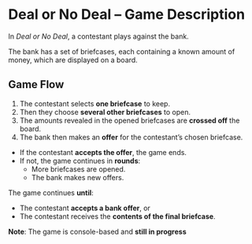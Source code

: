 # Deal or No Deal – Game Description

In *Deal or No Deal*, a contestant plays against the bank.

The bank has a set of briefcases, each containing a known amount of money, which are displayed on a board.

## Game Flow

1. The contestant selects **one briefcase** to keep.
2. Then they choose **several other briefcases** to open.
3. The amounts revealed in the opened briefcases are **crossed off** the board.
4. The bank then makes an **offer** for the contestant’s chosen briefcase.

- If the contestant **accepts the offer**, the game ends.
- If not, the game continues in **rounds**:
  - More briefcases are opened.
  - The bank makes new offers.

The game continues **until**:
- The contestant **accepts a bank offer**, or
- The contestant receives the **contents of the final briefcase**.

**Note**: The game is console-based and **still in progress**
